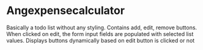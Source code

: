 # Angexpensecalculator

Basically a todo list without any styling. Contains add, edit, remove buttons. When clicked on edit, the form input fields are populated with selected list values. Displays buttons dynamically based on edit button is clicked or not


